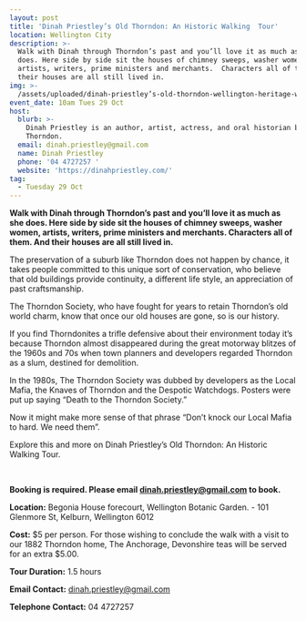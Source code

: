 ```yaml
---
layout: post
title: 'Dinah Priestley’s Old Thorndon: An Historic Walking  Tour'
location: Wellington City
description: >-
  Walk with Dinah through Thorndon’s past and you’ll love it as much as she
  does. Here side by side sit the houses of chimney sweeps, washer women,
  artists, writers, prime ministers and merchants.  Characters all of them. And
  their houses are all still lived in.
img: >-
  /assets/uploaded/dinah-priestley’s-old-thorndon-wellington-heritage-week-2019-2.png
event_date: 10am Tues 29 Oct
host:
  blurb: >-
    Dinah Priestley is an author, artist, actress, and oral historian based in
    Thorndon.
  email: dinah.priestley@gmail.com
  name: Dinah Priestley
  phone: '04 4727257 '
  website: 'https://dinahpriestley.com/'
tag:
  - Tuesday 29 Oct
---
```

**Walk with Dinah through Thorndon’s past and you’ll love it as much as she does. Here side by side sit the houses of chimney sweeps, washer women, artists, writers, prime ministers and merchants. Characters all of them. And their houses are all still lived in.**

The preservation of a suburb like Thorndon does not happen by chance, it takes people committed to this unique sort of conservation, who believe that old buildings provide continuity, a different life style, an appreciation of past craftsmanship.

The Thorndon Society, who have fought for years to retain Thorndon’s old world charm, know that once our old houses are gone, so is our history.

If you find Thorndonites a trifle defensive about their environment today it’s because Thorndon almost disappeared during the great  motorway blitzes of the 1960s and 70s when town planners and developers regarded Thorndon as a slum, destined for demolition. 

In the 1980s, The Thorndon Society was dubbed by developers as the Local Mafia, the Knaves of Thorndon and the Despotic Watchdogs. Posters were put up saying “Death to the Thorndon Society.”

Now it might make more sense of that phrase “Don’t knock our Local Mafia to hard. We need them”.

Explore this and more on Dinah Priestley’s Old Thorndon: An Historic Walking Tour.

<br>

**Booking is required. Please email dinah.priestley@gmail.com to book.** 

**Location:** Begonia House forecourt, Wellington Botanic Garden. - 101 Glenmore St, Kelburn, Wellington 6012

**Cost:** $5 per person. For those wishing to conclude the walk with a  visit to our  1882 Thorndon  home, The Anchorage, Devonshire teas will be served for an extra $5.00.

**Tour Duration:** 1.5 hours

**Email Contact:** dinah.priestley@gmail.com

**Telephone Contact:** 04 4727257
